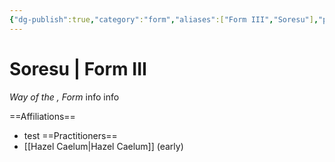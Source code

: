 ```yaml
---
{"dg-publish":true,"category":"form","aliases":["Form III","Soresu"],"permalink":"/soresu-iii/","dgHomeLink":true,"dgPassFrontmatter":true}
---
```


# Soresu | Form III
<i>Way of the ,  Form</i>
info info 

==Affiliations==
- test
==Practitioners==
- [[Hazel Caelum|Hazel Caelum]] (early)

